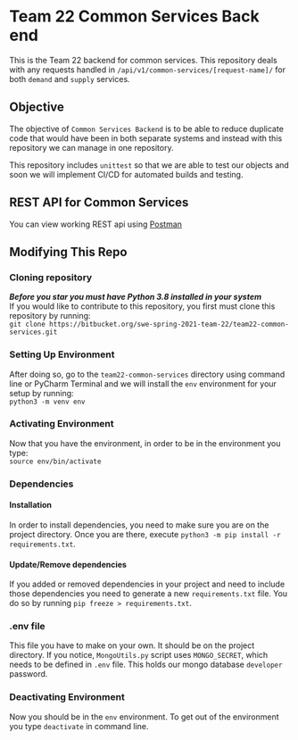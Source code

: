 # Team 22 Common Services Back end
This is the Team 22 backend for common services. This repository deals with any requests handled in `/api/v1/common-services/[request-name]/` for both `demand` and `supply` services.

## Objective ##
The objective of `Common Services Backend` is to be able to reduce duplicate code that would have been in both separate systems and instead with this repository we can manage in one repository. 

This repository includes `unittest` so that we are able to test our objects and soon we will implement CI/CD for  automated builds and testing.

## REST API for Common Services ## 
You can view working REST api using [Postman](https://www.getpostman.com/collections/cad786a00f31ea7893bd)

## Modifying This Repo ##
### Cloning repository ###
***Before you star you must have Python 3.8 installed in your system***  
If you would like to contribute to this repository, you first must clone this repository by running:  
```git clone https://bitbucket.org/swe-spring-2021-team-22/team22-common-services.git```  
  
### Setting Up Environment
After doing so, go to the `team22-common-services` directory using command line or PyCharm Terminal and we will install the `env` environment for your setup by running:  
`python3 -m venv env`  
  
### Activating Environment
Now that you have the environment, in order to be in the environment you type:  
`source env/bin/activate`  
  
### Dependencies ###

#### Installation ####
In order to install dependencies, you need to make sure you are on the project directory. Once you are there, execute `python3 -m pip install -r requirements.txt`.

#### Update/Remove dependencies ####
If you added or removed dependencies in your project and need to include those dependencies you need to generate a new `requirements.txt` file. You do so by running `pip freeze > requirements.txt`.

### .env file ###
This file you have to make on your own. It should be on the project directory. If you notice, `MongoUtils.py` script uses `MONGO_SECRET`, which needs to be defined in `.env` file. This holds our mongo database `developer` password.

### Deactivating Environment
Now you should be in the `env` environment. To get out of the environment you type `deactivate` in command line.
